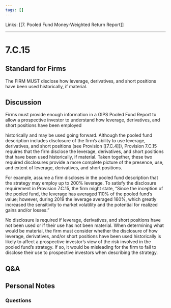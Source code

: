 ```yaml
---
tags: []
---
```

Links: [[7. Pooled Fund Money-Weighted Return Report]]
___
# 7.C.15
## Standard for Firms
The FIRM MUST disclose how leverage, derivatives, and short positions have been used historically, if material.
## Discussion
Firms must provide enough information in a GIPS Pooled Fund Report to allow a prospective investor to understand how leverage, derivatives, and short positions have been employed

historically and may be used going forward. Although the pooled fund description includes disclosure of the firm’s ability to use leverage, derivatives, and short positions (see Provision [[7.C.4]]), Provision 7.C.15 requires that the firm disclose the leverage, derivatives, and short positions that have been used historically, if material. Taken together, these two required disclosures provide a more complete picture of the presence, use, and extent of leverage, derivatives, and short positions.

For example, assume a firm discloses in the pooled fund description that the strategy may employ up to 200% leverage. To satisfy the disclosure requirement in Provision 7.C.15, the firm might state, “Since the inception of the pooled fund, the leverage has averaged 110% of the pooled fund’s value; however, during 2019 the leverage averaged 160%, which greatly increased the sensitivity to market volatility and the potential for realized gains and/or losses.”

No disclosure is required if leverage, derivatives, and short positions have not been used or if their use has not been material. When determining what would be material, the firm must consider whether the disclosure of how leverage, derivatives, and/or short positions have been used historically is likely to affect a prospective investor’s view of the risk involved in the pooled fund’s strategy. If so, it would be misleading for the firm to fail to disclose their use to prospective investors when describing the strategy.
## Q&A

## Personal Notes

### Questions